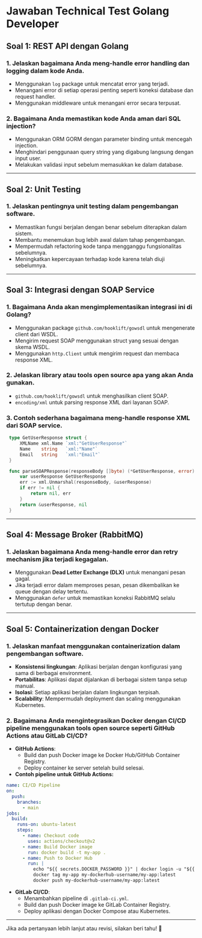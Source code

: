 # Jawaban Technical Test Golang Developer

## **Soal 1: REST API dengan Golang**

### **1. Jelaskan bagaimana Anda meng-handle error handling dan logging dalam kode Anda.**

- Menggunakan `log` package untuk mencatat error yang terjadi.
- Menangani error di setiap operasi penting seperti koneksi database dan request handler.
- Menggunakan middleware untuk menangani error secara terpusat.

### **2. Bagaimana Anda memastikan kode Anda aman dari SQL injection?**

- Menggunakan ORM GORM dengan parameter binding untuk mencegah injection.
- Menghindari penggunaan query string yang digabung langsung dengan input user.
- Melakukan validasi input sebelum memasukkan ke dalam database.

---

## **Soal 2: Unit Testing**

### **1. Jelaskan pentingnya unit testing dalam pengembangan software.**

- Memastikan fungsi berjalan dengan benar sebelum diterapkan dalam sistem.
- Membantu menemukan bug lebih awal dalam tahap pengembangan.
- Mempermudah refactoring kode tanpa mengganggu fungsionalitas sebelumnya.
- Meningkatkan kepercayaan terhadap kode karena telah diuji sebelumnya.

---

## **Soal 3: Integrasi dengan SOAP Service**

### **1. Bagaimana Anda akan mengimplementasikan integrasi ini di Golang?**

- Menggunakan package `github.com/hooklift/gowsdl` untuk mengenerate client dari WSDL.
- Mengirim request SOAP menggunakan struct yang sesuai dengan skema WSDL.
- Menggunakan `http.Client` untuk mengirim request dan membaca response XML.

### **2. Jelaskan library atau tools open source apa yang akan Anda gunakan.**

- `github.com/hooklift/gowsdl` untuk menghasilkan client SOAP.
- `encoding/xml` untuk parsing response XML dari layanan SOAP.

### **3. Contoh sederhana bagaimana meng-handle response XML dari SOAP service.**

```go
 type GetUserResponse struct {
     XMLName xml.Name `xml:"GetUserResponse"`
     Name    string   `xml:"Name"`
     Email   string   `xml:"Email"`
 }

 func parseSOAPResponse(responseBody []byte) (*GetUserResponse, error) {
     var userResponse GetUserResponse
     err := xml.Unmarshal(responseBody, &userResponse)
     if err != nil {
         return nil, err
     }
     return &userResponse, nil
 }
```

---

## **Soal 4: Message Broker (RabbitMQ)**

### **1. Jelaskan bagaimana Anda meng-handle error dan retry mechanism jika terjadi kegagalan.**

- Menggunakan **Dead Letter Exchange (DLX)** untuk menangani pesan gagal.
- Jika terjadi error dalam memproses pesan, pesan dikembalikan ke queue dengan delay tertentu.
- Menggunakan `defer` untuk memastikan koneksi RabbitMQ selalu tertutup dengan benar.

---

## **Soal 5: Containerization dengan Docker**

### **1. Jelaskan manfaat menggunakan containerization dalam pengembangan software.**

- **Konsistensi lingkungan**: Aplikasi berjalan dengan konfigurasi yang sama di berbagai environment.
- **Portabilitas**: Aplikasi dapat dijalankan di berbagai sistem tanpa setup manual.
- **Isolasi**: Setiap aplikasi berjalan dalam lingkungan terpisah.
- **Scalability**: Mempermudah deployment dan scaling menggunakan Kubernetes.

### **2. Bagaimana Anda mengintegrasikan Docker dengan CI/CD pipeline menggunakan tools open source seperti GitHub Actions atau GitLab CI/CD?**

- **GitHub Actions**:
  - Build dan push Docker image ke Docker Hub/GitHub Container Registry.
  - Deploy container ke server setelah build selesai.
- **Contoh pipeline untuk GitHub Actions:**

```yaml
name: CI/CD Pipeline
on:
  push:
    branches:
      - main
jobs:
  build:
    runs-on: ubuntu-latest
    steps:
      - name: Checkout code
        uses: actions/checkout@v2
      - name: Build Docker image
        run: docker build -t my-app .
      - name: Push to Docker Hub
        run: |
          echo "${{ secrets.DOCKER_PASSWORD }}" | docker login -u "${{ secrets.DOCKER_USERNAME }}" --password-stdin
          docker tag my-app my-dockerhub-username/my-app:latest
          docker push my-dockerhub-username/my-app:latest
```

- **GitLab CI/CD**:
  - Menambahkan pipeline di `.gitlab-ci.yml`.
  - Build dan push Docker image ke GitLab Container Registry.
  - Deploy aplikasi dengan Docker Compose atau Kubernetes.

---

Jika ada pertanyaan lebih lanjut atau revisi, silakan beri tahu! 🚀
